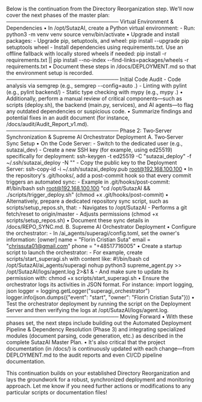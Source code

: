 Below is the continuation from the Directory Reorganization step. We'll now cover the next phases of the master plan:
──────────────────────────────
Virtual Environment & Dependencies
• In /opt/SutazAI, create a Python virtual environment:
    - Run:
         python3 -m venv venv
         source venv/bin/activate
• Upgrade and install packages:
    - Upgrade pip, setuptools, and wheel:
         pip install --upgrade pip setuptools wheel
    - Install dependencies using requirements.txt. Use an offline fallback with locally stored wheels if needed:
         pip install -r requirements.txt || pip install --no-index --find-links=packages/wheels -r requirements.txt
• Document these steps in /docs/DEPLOYMENT.md so that the environment setup is recorded.
──────────────────────────────
Initial Code Audit
    - Code analysis via semgrep (e.g., semgrep --config=auto .)
    - Linting with pylint (e.g., pylint backend/)
    - Static type checking with mypy (e.g., mypy .)
• Additionally, perform a manual review of critical components—such as scripts (deploy.sh), the backend (main.py, services), and AI agents—to flag any outdated dependencies or suspicious code.
• Summarize findings and potential fixes in an audit document (for instance, /docs/audit/Audit_Report_v1.md).
──────────────────────────────
Phase 2: Two‑Server Synchronization & Supreme AI Orchestrator Deployment
A. Two‑Server Sync Setup
• On the Code Server:
    - Switch to the dedicated user (e.g., sutazai_dev)
    - Create a new SSH key (for example, using ed25519) specifically for deployment:
         ssh-keygen -t ed25519 -C "sutazai_deploy" -f ~/.ssh/sutazai_deploy -N ""
    - Copy the public key to the Deployment Server:
         ssh-copy-id -i ~/.ssh/sutazai_deploy.pub root@192.168.100.100
• In the repository's .git/hooks/, add a post-commit hook so that every commit triggers an automated sync:
    - Example in .git/hooks/post-commit:
         #!/bin/bash
         ssh root@192.168.100.100 "cd /opt/SutazAI && ./scripts/trigger_deploy.sh"
         (chmod +x .git/hooks/post-commit)
• Alternatively, prepare a dedicated repository sync script, such as scripts/setup_repos.sh, that:
    - Navigates to /opt/SutazAI
    - Performs a git fetch/reset to origin/master
    - Adjusts permissions (chmod +x scripts/setup_repos.sh)
• Document these sync details in /docs/REPO_SYNC.md.
B. Supreme AI Orchestrator Deployment
• Configure the orchestrator:
    - In /ai_agents/superagi/config.toml, set the owner's information:
         [owner]
         name = "Florin Cristian Suta"
         email = "chrissuta01@gmail.com"
         phone = "+48517716005"
• Create a startup script to launch the orchestrator:
    - For example, create scripts/start_superagi.sh with content like:
         #!/bin/bash
         cd /opt/SutazAI/ai_agents/superagi
         nohup python3 supreme_agent.py >> /opt/SutazAI/logs/agent.log 2>&1 &
    - And make sure to update its permission with:
         chmod +x scripts/start_superagi.sh
• Ensure the orchestrator logs its activities in JSON format. For instance:
         import logging, json
         logger = logging.getLogger("superagi_orchestrator")
         logger.info(json.dumps({"event": "start", "owner": "Florin Cristian Suta"}))
• Test the orchestrator deployment by running the script on the Deployment Server and then verifying the logs at /opt/SutazAI/logs/agent.log.
──────────────────────────────
Moving Forward
• With these phases set, the next steps include building out the Automated Deployment Pipeline & Dependency Resolution (Phase 3) and integrating specialized modules (document parsing, code generation, etc.) as described in the complete SutazAI Master Plan.
• It's also critical that the project documentation (in /docs/) is continuously updated with each change—from DEPLOYMENT.md to the audit reports and even CI/CD pipeline documentation.

This continuation builds on your established Directory Reorganization and lays the groundwork for a robust, synchronized deployment and monitoring approach. Let me know if you need further actions or modifications to any particular scripts or documentation files! 